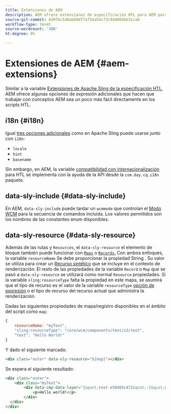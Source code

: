 ```yaml
---
title: Extensiones de AEM
description: AEM ofrece extensiones de especificación HTL para AEM para su comodidad como desarrollador.
source-git-commit: 6d97bc5d0ab89dffaf56a54c73c94d069bb31ca6
workflow-type: tm+mt
source-wordcount: '308'
ht-degree: 0%

---
```



# Extensiones de AEM {#aem-extensions}

Similar a la variable [Extensiones de Apache Sling de la especificación HTL,](https://sling.apache.org/documentation/bundles/scripting/scripting-htl.html#extensions-of-the-htl-specification-1) AEM ofrece algunas opciones de expresión adicionales que hacen que trabajar con conceptos AEM sea un poco más fácil directamente en los scripts HTL.

## i18n {#i18n}

Igual [tres opciones adicionales](https://sling.apache.org/documentation/bundles/scripting/scripting-htl.html#i18n) como en Apache Sling puede usarse junto con `i18n`:

* `locale`
* `hint`
* `basename`

Sin embargo, en AEM, la variable [compatibilidad con internacionalización](https://experienceleague.adobe.com/docs/experience-manager-65/developing/components/internationalization/i18n-dev.html) para HTL se implementa con la ayuda de la API desde la `com.day.cq.i18n` paquete.

## data-sly-include {#data-sly-include}

En AEM, `data-sly-include` puede tardar un `wcmmode` que controlan el [Modo WCM](https://developer.adobe.com/experience-manager/reference-materials/cloud-service/javadoc/com/day/cq/wcm/api/WCMMode.html) para la secuencia de comandos incluida. Los valores permitidos son los nombres de las constantes enum disponibles.

## data-sly-resource {#data-sly-resource}

Además de las rutas y `Resources`, el `data-sly-resource` el elemento de bloque también puede funcionar con [`Maps`](https://docs.oracle.com/en/java/javase/11/docs/api/java.base/java/util/Map.html) o [`Records`.](https://github.com/apache/sling-org-apache-sling-scripting-sightly-runtime/blob/master/src/main/java/org/apache/sling/scripting/sightly/Record.java) Con ambos enfoques, la variable `resourceName` Se debe proporcionar la propiedad String . Su valor se utiliza para crear un [Recurso sintético](https://www.javadoc.io/doc/org.apache.sling/org.apache.sling.api/latest/org/apache/sling/api/resource/SyntheticResource.html) que se incluye en el contexto de renderización. El resto de las propiedades de la variable `Record` o `Map` que se pasó a `data-sly-resource` se utilizará como normal `Resource` propiedades. Si la variable `sling:resourceType` falta la propiedad en este mapa, se asumirá que el tipo de recurso es el valor de la variable `resourceType` [opción de expresión](https://github.com/adobe/htl-spec/blob/1.4/SPECIFICATION.md#229-resource) o el tipo de recurso del recurso actual que administra la renderización.

Dadas las siguientes propiedades de mapa/registro disponibles en el ámbito del script como `map`:

```javascript
{
    resourceName: "myText",
    "sling:resourceType": "core/wcm/components/text/v2/text",
    "text": "Hello World!"
}
```

Y dado el siguiente marcado:

```html
<div class="outer" data-sly-resource="${map}"></div>
```

Se espera el siguiente resultado:

```html
<div class="outer">
    <div class="myText">
        <div data-cmp-data-layer="{&quot;text-e58d65c472&quot;:{&quot;@type&quot;:&quot;core/wcm/components/text/v2/text&quot;,&quot;xdm:text&quot;:&quot;<p>Hello world!</p>&quot;}}" id="text-e58d65c472" class="cmp-text">
            <p>Hello world!</p>
        </div>
  </div>
</div>
```
